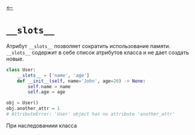 [⟵](terms.md)
# `__slots__`

Атрибут `__slots__` позволяет сократить использование памяти.
`__slots__` содержит в себе список атрибутов класса и не дает создать новые.
``` python
class User:
    __slots__ = ['name', 'age']
    def __init__(self, name='John', age=20) -> None:
        self.name = name
        self.age = age

obj = User()
obj.another_attr = 1
# AttributeError: 'User' object has no attribute 'another_attr'
```

При наследованиии класса